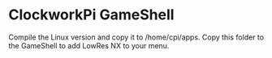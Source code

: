 # ClockworkPi GameShell

Compile the Linux version and copy it to /home/cpi/apps.
Copy this folder to the GameShell to add LowRes NX to your menu.
